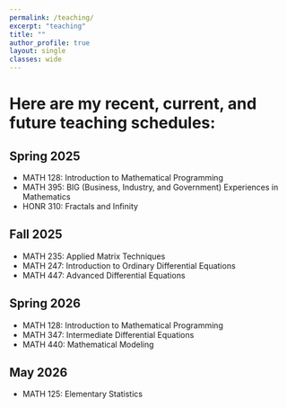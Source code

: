 ```yaml
---
permalink: /teaching/
excerpt: "teaching"
title: ""
author_profile: true
layout: single
classes: wide
---
```


# Here are my recent, current, and future teaching schedules:

## Spring 2025
* MATH 128: Introduction to Mathematical Programming
* MATH 395: BIG (Business, Industry, and Government) Experiences in Mathematics
* HONR 310: Fractals and Infinity

## Fall 2025
* MATH 235: Applied Matrix Techniques
* MATH 247: Introduction to Ordinary Differential Equations
* MATH 447: Advanced Differential Equations

## Spring 2026
* MATH 128: Introduction to Mathematical Programming
* MATH 347: Intermediate Differential Equations
* MATH 440: Mathematical Modeling 

## May 2026
* MATH 125: Elementary Statistics